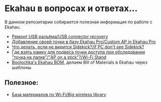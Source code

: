 # Ekahau в вопросах и ответах...

В данном репозитарии собирается полезная информация по работе с Ekahau.

- [Ремонт USB разъёма/USB connector recovery](./USB_recovery/README.md)
- [Добавление своей точки в базу Ekahau Pro/Custom AP in Ekahau Pro](./Custom-AP-in-Ekahau/README.md)
- [Что делать, если не видится Sidekick?/If PC don't see Sidekick?](./ESK_dont_show/README.md)
- [Где взять рамку для подвеса точки доступа при обследовании "точка на палке"/"AP on a stick"?/Wi-Fi Stand](./WiFiStand/APonstick.md)
- [Boolochka's Ekahau BOM](http://bit.ly/ekahau_bom), делаем Bill of Materials в Ekahau через шаблоны

## Полезное:
- [База материалов по Wi-Fi/Big wireless library](https://github.com/skhomm/useful-wireless-links)

